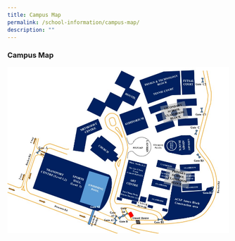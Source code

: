 ```yaml
---
title: Campus Map
permalink: /school-information/campus-map/
description: ""
---
```

### **Campus Map**

![](/images/campus%20map.jpg)